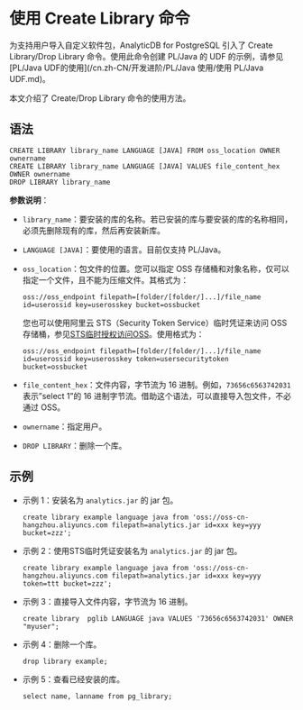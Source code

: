 # 使用 Create Library 命令

为支持用户导入自定义软件包，AnalyticDB for PostgreSQL 引入了 Create Library/Drop Library 命令。使用此命令创建 PL/Java 的 UDF 的示例，请参见 [PL/Java UDF的使用](/cn.zh-CN/开发进阶/PL/Java 使用/使用 PL/Java UDF.md)。

本文介绍了 Create/Drop Library 命令的使用方法。

## 语法

```
CREATE LIBRARY library_name LANGUAGE [JAVA] FROM oss_location OWNER ownername
CREATE LIBRARY library_name LANGUAGE [JAVA] VALUES file_content_hex OWNER ownername
DROP LIBRARY library_name
```

**参数说明**：

-   `library_name`：要安装的库的名称。若已安装的库与要安装的库的名称相同，必须先删除现有的库，然后再安装新库。
-   `LANGUAGE [JAVA]`：要使用的语言。目前仅支持 PL/Java。
-   `oss_location`：包文件的位置。您可以指定 OSS 存储桶和对象名称，仅可以指定一个文件，且不能为压缩文件。其格式为：

    ```
    oss://oss_endpoint filepath=[folder/[folder/]...]/file_name id=userossid key=userosskey bucket=ossbucket
    ```

    您也可以使用阿里云 STS（Security Token Service）临时凭证来访问 OSS 存储桶，参见[STS临时授权访问OSS](/cn.zh-CN/开发指南/数据安全/访问控制/STS临时授权访问OSS.md)。使用格式为：

    ```
    oss://oss_endpoint filepath=[folder/[folder/]...]/file_name id=userossid key=userosskey token=usersecuritytoken bucket=ossbucket
    ```

-   `file_content_hex`：文件内容，字节流为 16 进制。例如，`73656c6563742031`表示”select 1”的 16 进制字节流。借助这个语法，可以直接导入包文件，不必通过 OSS。
-   `ownername`：指定用户。
-   `DROP LIBRARY`：删除一个库。

## 示例

-   示例 1：安装名为 `analytics.jar` 的 jar 包。

    ```
    create library example language java from 'oss://oss-cn-hangzhou.aliyuncs.com filepath=analytics.jar id=xxx key=yyy bucket=zzz';
    ```

-   示例 2：使用STS临时凭证安装名为 `analytics.jar` 的 jar 包。

    ```
    create library example language java from 'oss://oss-cn-hangzhou.aliyuncs.com filepath=analytics.jar id=xxx key=yyy token=ttt bucket=zzz';
    ```

-   示例 3：直接导入文件内容，字节流为 16 进制。

    ```
    create library  pglib LANGUAGE java VALUES '73656c6563742031' OWNER "myuser";
    ```

-   示例 4：删除一个库。

    ```
    drop library example;
    ```

-   示例 5：查看已经安装的库。

    ```
    select name, lanname from pg_library;
    ```


